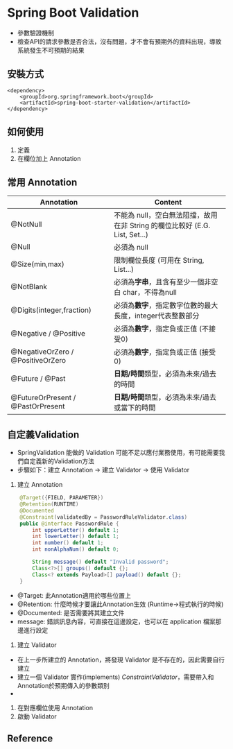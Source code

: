 # Spring Boot Validation
* 參數驗證機制
* 檢查API的請求參數是否合法，沒有問題，才不會有預期外的資料出現，導致系統發生不可預期的結果

## 安裝方式
```
<dependency>
    <groupId>org.springframework.boot</groupId>
    <artifactId>spring-boot-starter-validation</artifactId>
</dependency>
```

## 如何使用
1. 定義
2. 在欄位加上 Annotation

## 常用 Annotation
| Annotation     | Content  |
|---             |---       |
|@NotNull        | 不能為 null，空白無法阻擋，故用在非 String 的欄位比較好 (E.G. List, Set...)|
|@Null           | 必須為 null |
|@Size(min,max)  | 限制欄位長度 (可用在 String, List...)   |
|@NotBlank       | 必須為**字串**，且含有至少一個非空白 char，不得為null          |
|@Digits(integer,fraction) | 必須為**數字**，指定數字位數的最大長度，integer代表整數部分   | 
|@Negative / @Positive | 必須為**數字**，指定負或正值 (不接受0)      | 
|@NegativeOrZero / @PositiveOrZero | 必須為**數字**，指定負或正值 (接受0)   |
|@Future / @Past  | **日期/時間**類型，必須為未來/過去的時間        |
|@FutureOrPresent / @PastOrPresent | **日期/時間**類型，必須為未來/過去 或當下的時間       |

## 自定義Validation
* SpringValidation 能做的 Validation 可能不足以應付業務使用，有可能需要我們自定義新的Validation方法
* 步驟如下：建立 Annotation -> 建立 Validator -> 使用 Validator 
1. 建立 Annotation
```java
    @Target({FIELD, PARAMETER})
    @Retention(RUNTIME)
    @Documented
    @Constraint(validatedBy = PasswordRuleValidator.class)
    public @interface PasswordRule {
        int upperLetter() default 1;
        int lowerLetter() default 1;
        int number() default 1;
        int nonAlphaNum() default 0;

        String message() default "Invalid password";
        Class<?>[] groups() default {};
        Class<? extends Payload>[] payload() default {};
    }
```
* @Target: 此Annotation適用於哪些位置上
* @Retention: 什麼時候才要讓此Annotation生效 (Runtime->程式執行的時候)
* @Documented: 是否需要將其建立文件
* message: 錯誤訊息內容，可直接在這邊設定，也可以在 application 檔案那邊進行設定  
1. 建立 Validator
* 在上一步所建立的 Annotation，將發現 Validator 是不存在的，因此需要自行建立
* 建立一個 Validator 實作(implements) *ConstraintValidator*，需要帶入和 Annotation於預期傳入的參數類別
* 
1. 在對應欄位使用 Annotation
2. 啟動 Validator


## Reference
